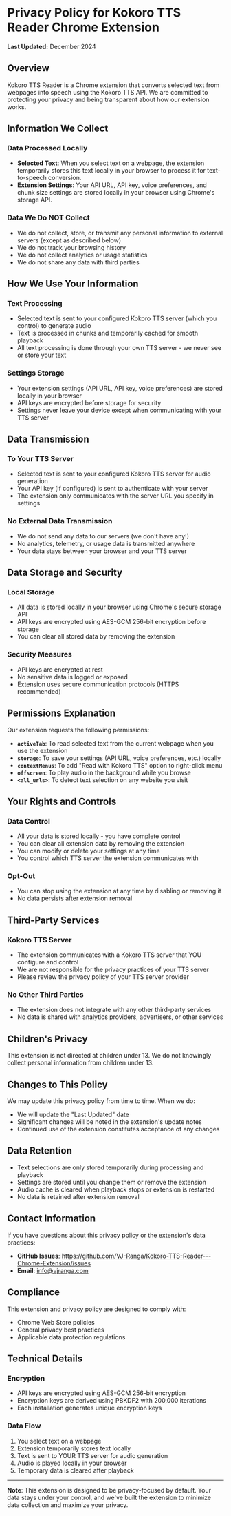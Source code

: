 # Privacy Policy for Kokoro TTS Reader Chrome Extension

**Last Updated:** December 2024

## Overview

Kokoro TTS Reader is a Chrome extension that converts selected text from webpages into speech using the Kokoro TTS API. We are committed to protecting your privacy and being transparent about how our extension works.

## Information We Collect

### Data Processed Locally
- **Selected Text**: When you select text on a webpage, the extension temporarily stores this text locally in your browser to process it for text-to-speech conversion.
- **Extension Settings**: Your API URL, API key, voice preferences, and chunk size settings are stored locally in your browser using Chrome's storage API.

### Data We Do NOT Collect
- We do not collect, store, or transmit any personal information to external servers (except as described below)
- We do not track your browsing history
- We do not collect analytics or usage statistics
- We do not share any data with third parties

## How We Use Your Information

### Text Processing
- Selected text is sent to your configured Kokoro TTS server (which you control) to generate audio
- Text is processed in chunks and temporarily cached for smooth playback
- All text processing is done through your own TTS server - we never see or store your text

### Settings Storage
- Your extension settings (API URL, API key, voice preferences) are stored locally in your browser
- API keys are encrypted before storage for security
- Settings never leave your device except when communicating with your TTS server

## Data Transmission

### To Your TTS Server
- Selected text is sent to your configured Kokoro TTS server for audio generation
- Your API key (if configured) is sent to authenticate with your server
- The extension only communicates with the server URL you specify in settings

### No External Data Transmission
- We do not send any data to our servers (we don't have any!)
- No analytics, telemetry, or usage data is transmitted anywhere
- Your data stays between your browser and your TTS server

## Data Storage and Security

### Local Storage
- All data is stored locally in your browser using Chrome's secure storage API
- API keys are encrypted using AES-GCM 256-bit encryption before storage
- You can clear all stored data by removing the extension

### Security Measures
- API keys are encrypted at rest
- No sensitive data is logged or exposed
- Extension uses secure communication protocols (HTTPS recommended)

## Permissions Explanation

Our extension requests the following permissions:

- **`activeTab`**: To read selected text from the current webpage when you use the extension
- **`storage`**: To save your settings (API URL, voice preferences, etc.) locally
- **`contextMenus`**: To add "Read with Kokoro TTS" option to right-click menu
- **`offscreen`**: To play audio in the background while you browse
- **`<all_urls>`**: To detect text selection on any website you visit

## Your Rights and Controls

### Data Control
- All your data is stored locally - you have complete control
- You can clear all extension data by removing the extension
- You can modify or delete your settings at any time
- You control which TTS server the extension communicates with

### Opt-Out
- You can stop using the extension at any time by disabling or removing it
- No data persists after extension removal

## Third-Party Services

### Kokoro TTS Server
- The extension communicates with a Kokoro TTS server that YOU configure and control
- We are not responsible for the privacy practices of your TTS server
- Please review the privacy policy of your TTS server provider

### No Other Third Parties
- The extension does not integrate with any other third-party services
- No data is shared with analytics providers, advertisers, or other services

## Children's Privacy

This extension is not directed at children under 13. We do not knowingly collect personal information from children under 13.

## Changes to This Policy

We may update this privacy policy from time to time. When we do:
- We will update the "Last Updated" date
- Significant changes will be noted in the extension's update notes
- Continued use of the extension constitutes acceptance of any changes

## Data Retention

- Text selections are only stored temporarily during processing and playback
- Settings are stored until you change them or remove the extension
- Audio cache is cleared when playback stops or extension is restarted
- No data is retained after extension removal

## Contact Information

If you have questions about this privacy policy or the extension's data practices:

- **GitHub Issues**: https://github.com/VJ-Ranga/Kokoro-TTS-Reader---Chrome-Extension/issues
- **Email**: info@vjranga.com

## Compliance

This extension and privacy policy are designed to comply with:
- Chrome Web Store policies
- General privacy best practices
- Applicable data protection regulations

## Technical Details

### Encryption
- API keys are encrypted using AES-GCM 256-bit encryption
- Encryption keys are derived using PBKDF2 with 200,000 iterations
- Each installation generates unique encryption keys

### Data Flow
1. You select text on a webpage
2. Extension temporarily stores text locally
3. Text is sent to YOUR TTS server for audio generation
4. Audio is played locally in your browser
5. Temporary data is cleared after playback

---

**Note**: This extension is designed to be privacy-focused by default. Your data stays under your control, and we've built the extension to minimize data collection and maximize your privacy.
